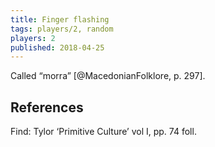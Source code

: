 ```yaml
---
title: Finger flashing
tags: players/2, random
players: 2
published: 2018-04-25
---
```


Called “morra” [@MacedonianFolklore, p. 297].

## References

Find: Tylor ‘Primitive Culture’ vol I, pp. 74 foll.

